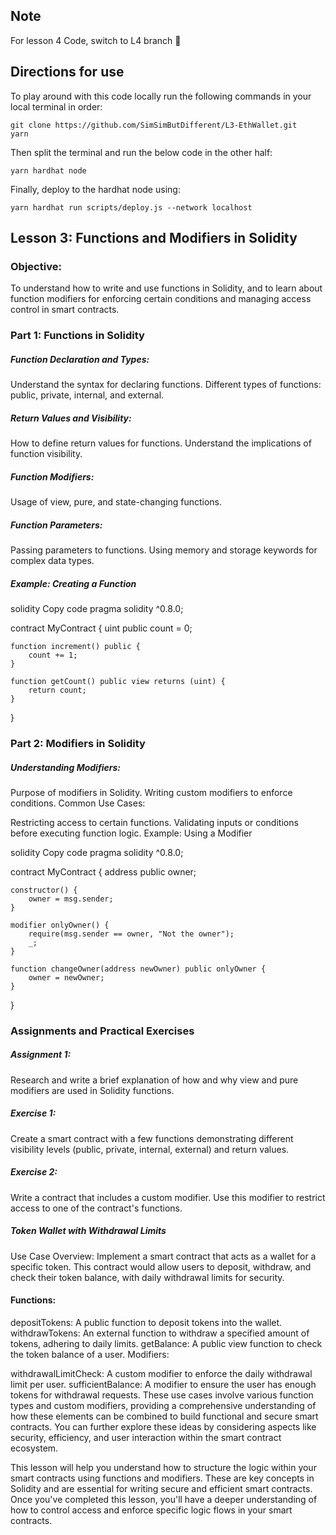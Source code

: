 ## Note

For lesson 4 Code, switch to L4 branch 🌿

## Directions for use

To play around with this code locally run the following commands in your local terminal in order:

```
git clone https://github.com/SimSimButDifferent/L3-EthWallet.git
yarn
```

Then split the terminal and run the below code in the other half:

```
yarn hardhat node
```

Finally, deploy to the hardhat node using:

```
yarn hardhat run scripts/deploy.js --network localhost
```

## Lesson 3: Functions and Modifiers in Solidity

### Objective:

To understand how to write and use functions in Solidity, and to learn about function modifiers for enforcing certain conditions and managing access control in smart contracts.

### Part 1: Functions in Solidity

##### Function Declaration and Types:

Understand the syntax for declaring functions.
Different types of functions: public, private, internal, and external.

##### Return Values and Visibility:

How to define return values for functions.
Understand the implications of function visibility.

##### Function Modifiers:

Usage of view, pure, and state-changing functions.

##### Function Parameters:

Passing parameters to functions.
Using memory and storage keywords for complex data types.

##### Example: Creating a Function

solidity
Copy code
pragma solidity ^0.8.0;

contract MyContract {
uint public count = 0;

    function increment() public {
        count += 1;
    }

    function getCount() public view returns (uint) {
        return count;
    }

}

### Part 2: Modifiers in Solidity

##### Understanding Modifiers:

Purpose of modifiers in Solidity.
Writing custom modifiers to enforce conditions.
Common Use Cases:

Restricting access to certain functions.
Validating inputs or conditions before executing function logic.
Example: Using a Modifier

solidity
Copy code
pragma solidity ^0.8.0;

contract MyContract {
address public owner;

    constructor() {
        owner = msg.sender;
    }

    modifier onlyOwner() {
        require(msg.sender == owner, "Not the owner");
        _;
    }

    function changeOwner(address newOwner) public onlyOwner {
        owner = newOwner;
    }

}

### Assignments and Practical Exercises

##### Assignment 1:

Research and write a brief explanation of how and why view and pure modifiers are used in Solidity functions.

##### Exercise 1:

Create a smart contract with a few functions demonstrating different visibility levels (public, private, internal, external) and return values.

##### Exercise 2:

Write a contract that includes a custom modifier. Use this modifier to restrict access to one of the contract's functions.

##### Token Wallet with Withdrawal Limits

Use Case Overview: Implement a smart contract that acts as a wallet for a specific token. This contract would allow users to deposit, withdraw, and check their token balance, with daily withdrawal limits for security.

#### Functions:

depositTokens: A public function to deposit tokens into the wallet.
withdrawTokens: An external function to withdraw a specified amount of tokens, adhering to daily limits.
getBalance: A public view function to check the token balance of a user.
Modifiers:

withdrawalLimitCheck: A custom modifier to enforce the daily withdrawal limit per user.
sufficientBalance: A modifier to ensure the user has enough tokens for withdrawal requests.
These use cases involve various function types and custom modifiers, providing a comprehensive understanding of how these elements can be combined to build functional and secure smart contracts. You can further explore these ideas by considering aspects like security, efficiency, and user interaction within the smart contract ecosystem.

This lesson will help you understand how to structure the logic within your smart contracts using functions and modifiers. These are key concepts in Solidity and are essential for writing secure and efficient smart contracts. Once you've completed this lesson, you'll have a deeper understanding of how to control access and enforce specific logic flows in your smart contracts.

